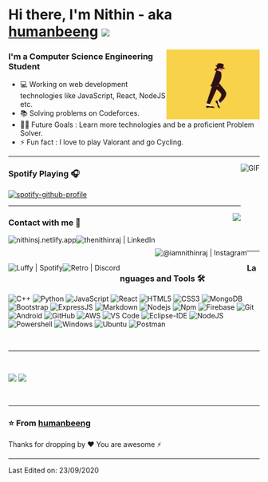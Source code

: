 
# Hi there, I'm Nithin - aka [humanbeeng][website] <img width="30px" src="https://media.tenor.com/images/3b388fe03da271d2674faf85eb7c3fcd/tenor.gif" />


<img align="right" alt="GIF" height="140px" src="https://github.com/humanbeeng/humanbeeng/blob/main/assets/moonwalk.gif" />
<h3>I'm a Computer Science Engineering Student </h3>

- 💻 Working on web development technologies like JavaScript, React, NodeJS etc.
- 📚 Solving problems on Codeforces.
- 💪🏼 Future Goals  : Learn more technologies and be a proficient Problem Solver.
- ⚡ Fun fact      : I love to play Valorant and go Cycling.

---

<img align="right" alt="GIF" height="170px" src="https://media.giphy.com/media/J5B1Y8QZnzXXbLQIBu/giphy.gif" />

### Spotify Playing 🎧

[![spotify-github-profile](https://spotify-github-profile.vercel.app/api/view?uid=2ybwa2093kauklluigjt2xr25&cover_image=true&theme=novatorem)](https://github.com/kittinan/spotify-github-profile)

---

<img align="right" src="http://estruyf-github.azurewebsites.net/api/VisitorHit?user=humanbeeng&repo=Bgstatic&countColorcountColor&countColor=%237B1E7B"/>

### Contact with me 📝

[<img align="left" alt="nithinsj.netlify.app" height="30px" src="https://www.flaticon.com/svg/static/icons/svg/2996/2996826.svg" />][website]
[<img align="left" alt="thenithinraj | LinkedIn" height="30px" src="https://www.flaticon.com/svg/static/icons/svg/725/725337.svg"/>][linkedin]
[<img align="left" alt="@iamnithinraj | Instagram" height="30px" src="https://image.flaticon.com/icons/svg/725/725278.svg" />][instagram]
[<img align="left" alt="Luffy | Spotify" height="30px" src="https://www.flaticon.com/svg/static/icons/svg/725/725281.svg" />][Spotify]
[<img align="left" alt="Retro | Discord" height="30px" src="https://www.flaticon.com/svg/static/icons/svg/356/356060.svg" />][Discord]


<br />

---

### Languages and Tools 🛠 


![C++](http://img.shields.io/badge/-C++-A8B9CC?style=flat-square&logo=c&logoColor=ffffff)
![Python](http://img.shields.io/badge/-Python-3776AB?style=flat-square&logo=python&logoColor=ffffff)
![JavaScript](https://img.shields.io/badge/-JavaScript-%23F7DF1C?style=flat-square&logo=javascript&logoColor=000000&labelColor=%23F7DF1C&color=%23FFCE5A)
![React](https://img.shields.io/badge/-React-61DAFB?style=flat-square&logo=react&logoColor=ffffff)
![HTML5](https://img.shields.io/badge/-HTML5-%23E44D27?style=flat-square&logo=html5&logoColor=ffffff)
![CSS3](https://img.shields.io/badge/-CSS3-%231572B6?style=flat-square&logo=css3)
![MongoDB](http://img.shields.io/badge/-MongoDB-5B4638?style=flat-square&logo=mongodb&logoColor=ffffff)
![Bootstrap](https://img.shields.io/badge/-Bootstrap-563D7C?style=flat-square&logo=Bootstrap)
![ExpressJS](http://img.shields.io/badge/-ExpressJS-5B4638?style=flat-square&logo=express&logoColor=ffffff)
![Markdown](https://img.shields.io/badge/-Markdown-000000?style=flat-square&logo=markdown)
![Nodejs](https://img.shields.io/badge/-Nodejs-339933?style=flat-square&logo=Node.js&logoColor=ffffff)
![Npm](https://img.shields.io/badge/-npm-CB3837?style=flat-square&logo=npm)
![Firebase](https://img.shields.io/badge/-Firebase-FFCA28?style=flat-square&logo=firebase&logoColor=ffffff)
![Git](https://img.shields.io/badge/-Git-%23F05032?style=flat-square&logo=git&logoColor=%23ffffff)
![Android](http://img.shields.io/badge/-Android-5B4638?style=flat-square&logo=android&logoColor=fffeff)
![GitHub](https://img.shields.io/badge/-GitHub-181717?style=flat-square&logo=github)
![AWS](https://img.shields.io/badge/-AWS-%23F05032?style=flat-square&logo=amazon&logoColor=%23ffffff)
![VS Code](http://img.shields.io/badge/-VS%20Code-007ACC?style=flat-square&logo=visual-studio-code&logoColor=ffffff)
![Eclipse-IDE](http://img.shields.io/badge/-Eclipse-2C2255?style=flat-square&logo=eclipse&logoColor=ffffff)
![NodeJS](https://img.shields.io/badge/-NodeJS-%23F05032?style=flat-square&logo=nodejs&logoColor=%23ffffff)
![Powershell](http://img.shields.io/badge/-Powershell-5391FE?style=flat-square&logo=powershell&logoColor=ffffff)
![Windows](http://img.shields.io/badge/-Windows-0078D6?style=flat-square&logo=windows&logoColor=ffffff)
![Ubuntu](http://img.shields.io/badge/-Ubuntu-5B4638?style=flat-square&logo=ubuntu&logoColor=ffffff)
![Postman](http://img.shields.io/badge/-Postman-5B4638?style=flat-square&logo=postman&logoColor=ffffff)

<br/>

---

<br/>

  ![](https://github.com/humanbeeng/github-stats/blob/master/generated/overview.svg)
  ![](https://github.com/humanbeeng/github-stats/blob/master/generated/languages.svg)

<br/>

---

### ⭐️ From [humanbeeng](https://github.com/humanbeeng) ### 
Thanks for dropping by ❤️ You are awesome ⚡

---
[website]: https://nithinsj.netlify.app
[instagram]: https://www.instagram.com/thenithinraj
[linkedin]: https://www.linkedin.com/in/thenithinraj
[Spotify]: https://open.spotify.com/user/2ybwa2093kauklluigjt2xr25
[Discord]: https://discord.gg/2C8cRAcFnq
Last Edited on: 23/09/2020
